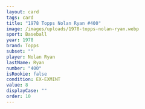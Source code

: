 ```yaml
---
layout: card
tags: card
title: "1978 Topps Nolan Ryan #400"
image: /images/uploads/1978-topps-nolan-ryan.webp
sport: Baseball
year: 1978
brand: Topps
subset: ""
player: Nolan Ryan
lastName: Ryan
number: "400"
isRookie: false
condition: EX-EXMINT
value: 8
displayCase: ""
order: 10
---
```

